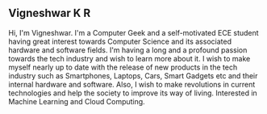 ## Vigneshwar K R

Hi, I'm Vigneshwar. I'm a Computer Geek and a self-motivated ECE student having great interest towards Computer Science and its associated hardware and software fields. I'm having a long and a profound passion towards the tech industry and wish to learn more about it. I wish to make myself nearly up to date with the release of new products in the tech industry such as Smartphones, Laptops, Cars, Smart Gadgets etc and their internal hardware and software. Also, I wish to make revolutions in current technologies and help the society to improve its way of living. Interested in Machine Learning and Cloud Computing.


